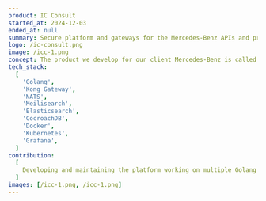```yaml
---
product: IC Consult
started_at: 2024-12-03
ended_at: null
summary: Secure platform and gateways for the Mercedes-Benz APIs and products
logo: /ic-consult.png
image: /icc-1.png
concept: The product we develop for our client Mercedes-Benz is called OneAPI. This is an API management platform for Mercedes-Benz that centralizes and secures access to their internal APIs including vehicle data, dealer information, and customer-facing services. The platform features advanced search capabilities, subscription management, API key authentication, gateway security, and monitoring with analytics for usage, traffic, status codes, quality ratings, documentation and housekeeping services. It handles over 1 million requests and processes terabytes of data daily.
tech_stack:
  [
    'Golang',
    'Kong Gateway',
    'NATS',
    'Meilisearch',
    'Elasticsearch',
    'CocroachDB',
    'Docker',
    'Kubernetes',
    'Grafana',
  ]
contribution:
  [
    Developing and maintaining the platform working on multiple Golang microservices.,
  ]
images: [/icc-1.png, /icc-1.png]
---
```

